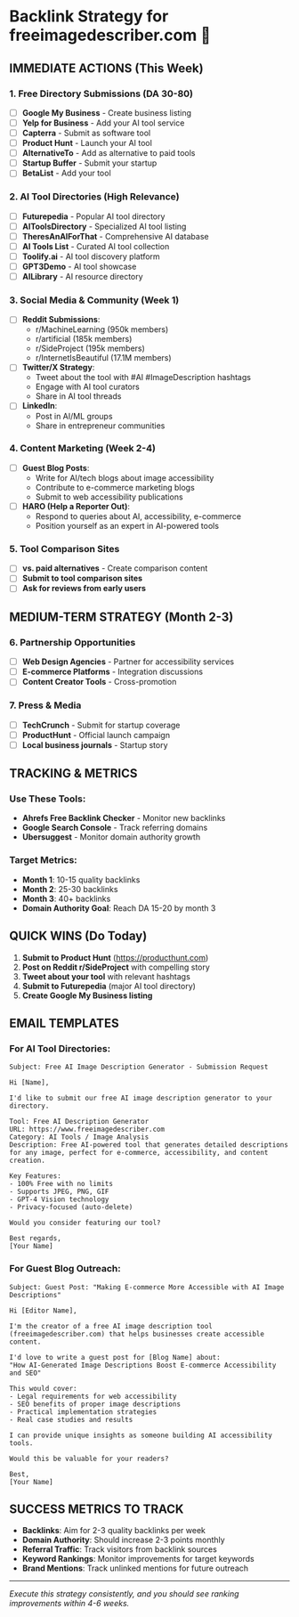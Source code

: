 # Backlink Strategy for freeimagedescriber.com 🚀

## IMMEDIATE ACTIONS (This Week)

### **1. Free Directory Submissions (DA 30-80)**
- [ ] **Google My Business** - Create business listing
- [ ] **Yelp for Business** - Add your AI tool service
- [ ] **Capterra** - Submit as software tool
- [ ] **Product Hunt** - Launch your AI tool
- [ ] **AlternativeTo** - Add as alternative to paid tools
- [ ] **Startup Buffer** - Submit your startup
- [ ] **BetaList** - Add your tool

### **2. AI Tool Directories (High Relevance)**
- [ ] **Futurepedia** - Popular AI tool directory
- [ ] **AIToolsDirectory** - Specialized AI tool listing
- [ ] **TheresAnAIForThat** - Comprehensive AI database
- [ ] **AI Tools List** - Curated AI tool collection
- [ ] **Toolify.ai** - AI tool discovery platform
- [ ] **GPT3Demo** - AI tool showcase
- [ ] **AILibrary** - AI resource directory

### **3. Social Media & Community (Week 1)**
- [ ] **Reddit Submissions**:
  - r/MachineLearning (950k members)
  - r/artificial (185k members)
  - r/SideProject (195k members)
  - r/InternetIsBeautiful (17.1M members)
- [ ] **Twitter/X Strategy**:
  - Tweet about the tool with #AI #ImageDescription hashtags
  - Engage with AI tool curators
  - Share in AI tool threads
- [ ] **LinkedIn**:
  - Post in AI/ML groups
  - Share in entrepreneur communities

### **4. Content Marketing (Week 2-4)**
- [ ] **Guest Blog Posts**:
  - Write for AI/tech blogs about image accessibility
  - Contribute to e-commerce marketing blogs
  - Submit to web accessibility publications
- [ ] **HARO (Help a Reporter Out)**:
  - Respond to queries about AI, accessibility, e-commerce
  - Position yourself as an expert in AI-powered tools

### **5. Tool Comparison Sites**
- [ ] **vs. paid alternatives** - Create comparison content
- [ ] **Submit to tool comparison sites**
- [ ] **Ask for reviews from early users**

## MEDIUM-TERM STRATEGY (Month 2-3)

### **6. Partnership Opportunities**
- [ ] **Web Design Agencies** - Partner for accessibility services
- [ ] **E-commerce Platforms** - Integration discussions
- [ ] **Content Creator Tools** - Cross-promotion

### **7. Press & Media**
- [ ] **TechCrunch** - Submit for startup coverage
- [ ] **ProductHunt** - Official launch campaign
- [ ] **Local business journals** - Startup story

## TRACKING & METRICS

### **Use These Tools:**
- **Ahrefs Free Backlink Checker** - Monitor new backlinks
- **Google Search Console** - Track referring domains
- **Ubersuggest** - Monitor domain authority growth

### **Target Metrics:**
- **Month 1**: 10-15 quality backlinks
- **Month 2**: 25-30 backlinks
- **Month 3**: 40+ backlinks
- **Domain Authority Goal**: Reach DA 15-20 by month 3

## QUICK WINS (Do Today)

1. **Submit to Product Hunt** (https://producthunt.com)
2. **Post on Reddit r/SideProject** with compelling story
3. **Tweet about your tool** with relevant hashtags
4. **Submit to Futurepedia** (major AI tool directory)
5. **Create Google My Business listing**

## EMAIL TEMPLATES

### **For AI Tool Directories:**
```
Subject: Free AI Image Description Generator - Submission Request

Hi [Name],

I'd like to submit our free AI image description generator to your directory.

Tool: Free AI Description Generator
URL: https://www.freeimagedescriber.com
Category: AI Tools / Image Analysis
Description: Free AI-powered tool that generates detailed descriptions for any image, perfect for e-commerce, accessibility, and content creation.

Key Features:
- 100% Free with no limits
- Supports JPEG, PNG, GIF
- GPT-4 Vision technology
- Privacy-focused (auto-delete)

Would you consider featuring our tool?

Best regards,
[Your Name]
```

### **For Guest Blog Outreach:**
```
Subject: Guest Post: "Making E-commerce More Accessible with AI Image Descriptions"

Hi [Editor Name],

I'm the creator of a free AI image description tool (freeimagedescriber.com) that helps businesses create accessible content.

I'd love to write a guest post for [Blog Name] about:
"How AI-Generated Image Descriptions Boost E-commerce Accessibility and SEO"

This would cover:
- Legal requirements for web accessibility
- SEO benefits of proper image descriptions
- Practical implementation strategies
- Real case studies and results

I can provide unique insights as someone building AI accessibility tools.

Would this be valuable for your readers?

Best,
[Your Name]
```

## SUCCESS METRICS TO TRACK

- **Backlinks**: Aim for 2-3 quality backlinks per week
- **Domain Authority**: Should increase 2-3 points monthly
- **Referral Traffic**: Track visitors from backlink sources
- **Keyword Rankings**: Monitor improvements for target keywords
- **Brand Mentions**: Track unlinked mentions for future outreach

---
*Execute this strategy consistently, and you should see ranking improvements within 4-6 weeks.*

